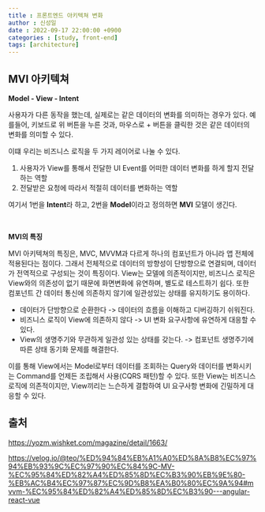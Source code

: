 ```yaml
---
title : 프론트엔드 아키텍쳐 변화
author : 신성일
date : 2022-09-17 22:00:00 +0900
categories : [study, front-end]
tags: [architecture]
---
```




## **MVI 아키텍쳐**

**Model - View - Intent**

사용자가 다른 동작을 했는데, 실제로는 같은 데이터의 변화를 의미하는 경우가 있다. 예를들어, 키보드로 위 버튼을 누른 것과, 마우스로 + 버튼을 클릭한 것은 같은 데이터의 변화를 의미할 수 있다.

이떄 우리는  비즈니스 로직을 두 가지 레이어로 나눌 수 있다.

1. 사용자가 View를 통해서 전달한 UI Event를 어떠한 데이터 변화를 하게 할지 전달하는 역할
2. 전달받은 요청에 따라서 적절히 데이터를 변화하는 역할

여기서 1번을 **Intent**라 하고, 2번을 **Model**이라고 정의하면 **MVI** 모델이 생긴다.

<Br/>

**MVI의 특징**

MVI 아키텍쳐의 특징은, MVC, MVVM과 다르게 하나의 컴포넌트가 아니라 앱 전체에 적용된다는 점이다. 그래서 전체적으로 데이터의 방향성이 단방향으로 연결되며, 데이터가 전역적으로 구성되는 것이 특징이다. View는 모델에 의존적이지만, 비즈니스 로직은 View와의 의존성이 없기 때문에 화면변화에 유연하며, 별도로 테스트하기 쉽다. 또한 컴포넌트 간 데이터 통신에 의존하지 않기에 일관성있는 상태를 유지하기도 용이하다.

- 데이터가 단방향으로 순환한다 -> 데이터의 흐름을 이해하고 디버깅하기 쉬워진다.
- 비즈니스 로직이 View에 의존하지 않다 -> UI 변화 요구사항에 유연하게 대응할 수 있다.
- View의 생명주기와 무관하게 일관성 있는 상태를 갖는다. -> 컴포넌트 생명주기에 따른 상태 동기화 문제를 해결한다.

이를 통해 View에서는 Model로부터 데이터를 조회하는 Query와 데이터를 변화시키는 Command를 언제든 조립해서 사용(CQRS 패턴)할 수 있다. 또한 View는 비즈니스 로직에 의존적이지만, View끼리는 느슨하게 결합하여 UI 요구사항 변화에 긴밀하게 대응할 수 있다.



## **출처**

https://yozm.wishket.com/magazine/detail/1663/

https://velog.io/@teo/%ED%94%84%EB%A1%A0%ED%8A%B8%EC%97%94%EB%93%9C%EC%97%90%EC%84%9C-MV-%EC%95%84%ED%82%A4%ED%85%8D%EC%B3%90%EB%9E%80-%EB%AC%B4%EC%97%87%EC%9D%B8%EA%B0%80%EC%9A%94#mvvm-%EC%95%84%ED%82%A4%ED%85%8D%EC%B3%90---angular-react-vue